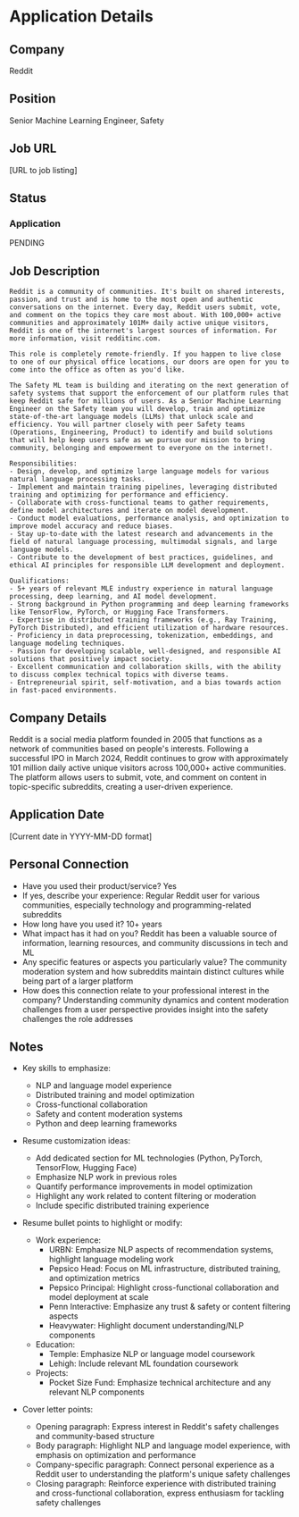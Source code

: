 # Application Details

## Company
Reddit

## Position
Senior Machine Learning Engineer, Safety

## Job URL
[URL to job listing]

## Status
### Application
PENDING

## Job Description
```
Reddit is a community of communities. It's built on shared interests, passion, and trust and is home to the most open and authentic conversations on the internet. Every day, Reddit users submit, vote, and comment on the topics they care most about. With 100,000+ active communities and approximately 101M+ daily active unique visitors, Reddit is one of the internet's largest sources of information. For more information, visit redditinc.com.

This role is completely remote-friendly. If you happen to live close to one of our physical office locations, our doors are open for you to come into the office as often as you'd like.

The Safety ML team is building and iterating on the next generation of safety systems that support the enforcement of our platform rules that keep Reddit safe for millions of users. As a Senior Machine Learning Engineer on the Safety team you will develop, train and optimize state-of-the-art language models (LLMs) that unlock scale and efficiency. You will partner closely with peer Safety teams (Operations, Engineering, Product) to identify and build solutions that will help keep users safe as we pursue our mission to bring community, belonging and empowerment to everyone on the internet!.

Responsibilities:
- Design, develop, and optimize large language models for various natural language processing tasks.
- Implement and maintain training pipelines, leveraging distributed training and optimizing for performance and efficiency.
- Collaborate with cross-functional teams to gather requirements, define model architectures and iterate on model development.
- Conduct model evaluations, performance analysis, and optimization to improve model accuracy and reduce biases.
- Stay up-to-date with the latest research and advancements in the field of natural language processing, multimodal signals, and large language models.
- Contribute to the development of best practices, guidelines, and ethical AI principles for responsible LLM development and deployment.

Qualifications:
- 5+ years of relevant MLE industry experience in natural language processing, deep learning, and AI model development.
- Strong background in Python programming and deep learning frameworks like TensorFlow, PyTorch, or Hugging Face Transformers.
- Expertise in distributed training frameworks (e.g., Ray Training, PyTorch Distributed), and efficient utilization of hardware resources.
- Proficiency in data preprocessing, tokenization, embeddings, and language modeling techniques.
- Passion for developing scalable, well-designed, and responsible AI solutions that positively impact society.
- Excellent communication and collaboration skills, with the ability to discuss complex technical topics with diverse teams.
- Entrepreneurial spirit, self-motivation, and a bias towards action in fast-paced environments.
```

## Company Details
Reddit is a social media platform founded in 2005 that functions as a network of communities based on people's interests. Following a successful IPO in March 2024, Reddit continues to grow with approximately 101 million daily active unique visitors across 100,000+ active communities. The platform allows users to submit, vote, and comment on content in topic-specific subreddits, creating a user-driven experience.

## Application Date
[Current date in YYYY-MM-DD format]

## Personal Connection
- Have you used their product/service? Yes
- If yes, describe your experience: Regular Reddit user for various communities, especially technology and programming-related subreddits
- How long have you used it? 10+ years
- What impact has it had on you? Reddit has been a valuable source of information, learning resources, and community discussions in tech and ML
- Any specific features or aspects you particularly value? The community moderation system and how subreddits maintain distinct cultures while being part of a larger platform
- How does this connection relate to your professional interest in the company? Understanding community dynamics and content moderation challenges from a user perspective provides insight into the safety challenges the role addresses

## Notes
- Key skills to emphasize:
  - NLP and language model experience
  - Distributed training and model optimization
  - Cross-functional collaboration
  - Safety and content moderation systems
  - Python and deep learning frameworks

- Resume customization ideas:
  - Add dedicated section for ML technologies (Python, PyTorch, TensorFlow, Hugging Face)
  - Emphasize NLP work in previous roles
  - Quantify performance improvements in model optimization
  - Highlight any work related to content filtering or moderation
  - Include specific distributed training experience
  
- Resume bullet points to highlight or modify:
  - Work experience:
    - URBN: Emphasize NLP aspects of recommendation systems, highlight language modeling work
    - Pepsico Head: Focus on ML infrastructure, distributed training, and optimization metrics
    - Pepsico Principal: Highlight cross-functional collaboration and model deployment at scale
    - Penn Interactive: Emphasize any trust & safety or content filtering aspects
    - Heavywater: Highlight document understanding/NLP components
  - Education:
    - Temple: Emphasize NLP or language model coursework
    - Lehigh: Include relevant ML foundation coursework
  - Projects:
    - Pocket Size Fund: Emphasize technical architecture and any relevant NLP components

- Cover letter points:
  - Opening paragraph: Express interest in Reddit's safety challenges and community-based structure
  - Body paragraph: Highlight NLP and language model experience, with emphasis on optimization and performance
  - Company-specific paragraph: Connect personal experience as a Reddit user to understanding the platform's unique safety challenges
  - Closing paragraph: Reinforce experience with distributed training and cross-functional collaboration, express enthusiasm for tackling safety challenges